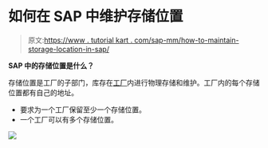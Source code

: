 # 如何在 SAP 中维护存储位置

> 原文:[https://www . tutorial kart . com/sap-mm/how-to-maintain-storage-location-in-sap/](https://www.tutorialkart.com/sap-mm/how-to-maintain-storage-location-in-sap/)

**SAP 中的存储位置是什么？**

存储位置是工厂的子部门，库存在[工厂](https://www.tutorialkart.com/sap-mm/how-to-define-plant-in-sap/)内进行物理存储和维护。工厂内的每个存储位置都有自己的地址。

*   要求为一个工厂保留至少一个存储位置。
*   一个工厂可以有多个存储位置。

[![](../Images/925da31b32d6bc3827932f6c8afb11bb.png)](https://www.tutorialkart.com/)